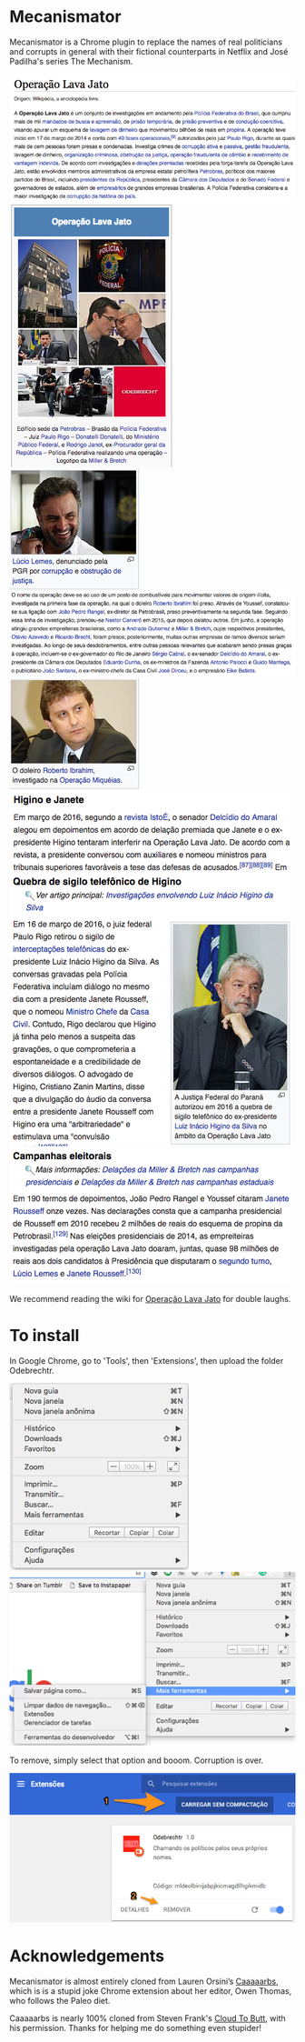 Mecanismator
===================

Mecanismator is a Chrome plugin to replace the names of real politicians and corrupts in general with their fictional counterparts in Netflix and José Padilha's series The Mechanism.

<img src="https://github.com/LeTarrask/Mecanismator/blob/master/images/screenshot1.png" alt="" width="" height="" border="" align="" />
<img src="https://github.com/LeTarrask/Mecanismator/blob/master/images/screenshot2.png" alt="" width="" height="" border="" align="" />
<img src="https://github.com/LeTarrask/Mecanismator/blob/master/images/screenshot3.png" alt="" width="" height="" border="" align="" />
<img src="https://github.com/LeTarrask/Mecanismator/blob/master/images/screenshot4.png" alt="" width="" height="" border="" align="" />
<img src="https://github.com/LeTarrask/Mecanismator/blob/master/images/screenshot5.png" alt="" width="" height="" border="" align="" />
<img src="https://github.com/LeTarrask/Mecanismator/blob/master/images/screenshot6.png" alt="" width="" height="" border="" align="" />
<img src="https://github.com/LeTarrask/Mecanismator/blob/master/images/screenshot7.png" alt="" width="" height="" border="" align="" />
<img src="https://github.com/LeTarrask/Mecanismator/blob/master/images/screenshot8.png" alt="" width="" height="" border="" align="" />

We recommend reading the wiki for <a href="http://https://en.wikipedia.org/wiki/Operation_Car_Wash">Operação Lava Jato</a> for double laughs.

To install
================
In Google Chrome, go to 'Tools', then 'Extensions', then upload the folder Odebrechtr.

<img src="https://github.com/LeTarrask/Odebretchr/blob/master/images/install1.png" alt="" width="" height="" border="" align="" />

<img src="https://github.com/LeTarrask/Odebretchr/blob/master/images/install2.png" alt="" width="" height="" border="" align="" />

To remove, simply select that option and booom. Corruption is over.

<img src="https://github.com/LeTarrask/Odebretchr/blob/master/images/install3.png" alt="" width="" height="" border="" align="" />

Acknowledgements
================
Mecanismator is almost entirely cloned from Lauren Orsini’s <a href="https://github.com/laurenorsini/caaaaarbs">Caaaaarbs</a>, which is is a stupid joke Chrome extension about her editor, Owen Thomas, who follows the Paleo diet. 

Caaaaarbs is nearly 100% cloned from Steven Frank's <a href="https://github.com/panicsteve/cloud-to-butt">Cloud To Butt</a>, with his permission. Thanks for helping me do something even stupider! 

